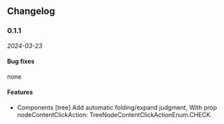 ## Changelog

### 0.1.1

_2024-03-23_

#### Bug fixes

none

#### Features

- Components [tree] Add automatic folding/expand judgment, With prop nodeContentClickAction: TreeNodeContentClickActionEnum.CHECK.
